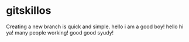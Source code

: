 # gitskillos
Creating a new branch is quick and simple.
hello i am a good boy!
hello hi ya!
many people working!
good good syudy!

